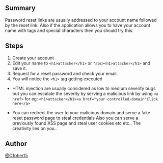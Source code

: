 ## Summary
Password reset links are usually addressed to your account name followed by the reset link. Also if the application allows
you to have your account name with tags and special characters then you should try this.

## Steps
1) Create your account
2) Edit your name to `<h1>attacker</h1>` or `"abc><h1>attacker</h1>` and save it.
3) Request for a reset password and check your email.
4) You will notice the `<h1>` tag getting executed

* HTML injection are usually considered as low to medium severity bugs but you can escalate the severity by serving a 
malicious link by using `<a href>` for eg: `<h1>attacker</h1><a href="your-controlled-domain"Click here</a>`

* You can redirect the user to your malicious domain and serve a fake reset password page to steal credentials 
Also you can serve a previously found XSS page and steal user cookies etc etc.. The creativity lies on you..

## Author
[@C1pher15](https://twitter.com/C1pher15)
